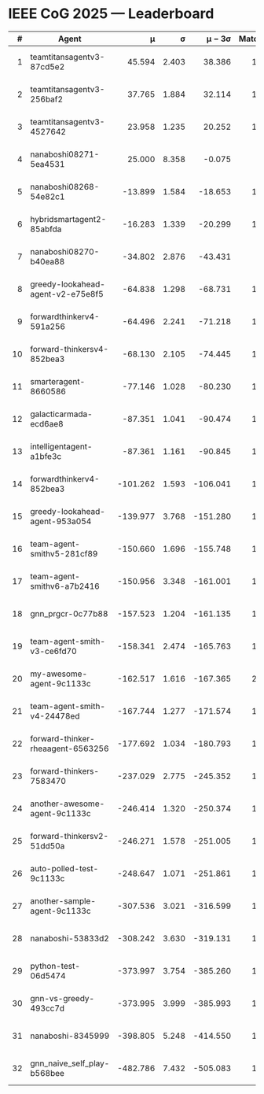# IEEE CoG 2025 — Leaderboard

| # | Agent | μ | σ | μ − 3σ | Matches | Updated |
|---:|---|---:|---:|---:|---:|---|
| 1 | teamtitansagentv3-87cd5e2 | 45.594 | 2.403 | 38.386 | 1560 | 2025-08-27 08:32 |
| 2 | teamtitansagentv3-256baf2 | 37.765 | 1.884 | 32.114 | 1620 | 2025-08-27 08:32 |
| 3 | teamtitansagentv3-4527642 | 23.958 | 1.235 | 20.252 | 1540 | 2025-08-27 08:32 |
| 4 | nanaboshi08271-5ea4531 | 25.000 | 8.358 | -0.075 | 60 | 2025-08-27 08:32 |
| 5 | nanaboshi08268-54e82c1 | -13.899 | 1.584 | -18.653 | 1340 | 2025-08-27 08:32 |
| 6 | hybridsmartagent2-85abfda | -16.283 | 1.339 | -20.299 | 1321 | 2025-08-27 08:32 |
| 7 | nanaboshi08270-b40ea88 | -34.802 | 2.876 | -43.431 | 420 | 2025-08-27 08:32 |
| 8 | greedy-lookahead-agent-v2-e75e8f5 | -64.838 | 1.298 | -68.731 | 1578 | 2025-08-27 08:32 |
| 9 | forwardthinkerv4-591a256 | -64.496 | 2.241 | -71.218 | 1440 | 2025-08-27 08:32 |
| 10 | forward-thinkersv4-852bea3 | -68.130 | 2.105 | -74.445 | 1492 | 2025-08-27 08:32 |
| 11 | smarteragent-8660586 | -77.146 | 1.028 | -80.230 | 1375 | 2025-08-27 08:32 |
| 12 | galacticarmada-ecd6ae8 | -87.351 | 1.041 | -90.474 | 1480 | 2025-08-27 08:32 |
| 13 | intelligentagent-a1bfe3c | -87.361 | 1.161 | -90.845 | 1478 | 2025-08-27 08:32 |
| 14 | forwardthinkerv4-852bea3 | -101.262 | 1.593 | -106.041 | 1302 | 2025-08-27 08:32 |
| 15 | greedy-lookahead-agent-953a054 | -139.977 | 3.768 | -151.280 | 1618 | 2025-08-27 08:32 |
| 16 | team-agent-smithv5-281cf89 | -150.660 | 1.696 | -155.748 | 1900 | 2025-08-27 08:32 |
| 17 | team-agent-smithv6-a7b2416 | -150.956 | 3.348 | -161.001 | 1880 | 2025-08-27 08:32 |
| 18 | gnn_prgcr-0c77b88 | -157.523 | 1.204 | -161.135 | 1320 | 2025-08-27 08:32 |
| 19 | team-agent-smith-v3-ce6fd70 | -158.341 | 2.474 | -165.763 | 1720 | 2025-08-27 08:32 |
| 20 | my-awesome-agent-9c1133c | -162.517 | 1.616 | -167.365 | 2280 | 2025-08-27 08:32 |
| 21 | team-agent-smith-v4-24478ed | -167.744 | 1.277 | -171.574 | 1640 | 2025-08-27 08:32 |
| 22 | forward-thinker-rheaagent-6563256 | -177.692 | 1.034 | -180.793 | 1768 | 2025-08-27 08:32 |
| 23 | forward-thinkers-7583470 | -237.029 | 2.775 | -245.352 | 1740 | 2025-08-27 08:32 |
| 24 | another-awesome-agent-9c1133c | -246.414 | 1.320 | -250.374 | 1820 | 2025-08-27 08:32 |
| 25 | forward-thinkersv2-51dd50a | -246.271 | 1.578 | -251.005 | 1888 | 2025-08-27 08:32 |
| 26 | auto-polled-test-9c1133c | -248.647 | 1.071 | -251.861 | 1440 | 2025-08-27 08:32 |
| 27 | another-sample-agent-9c1133c | -307.536 | 3.021 | -316.599 | 1900 | 2025-08-27 08:32 |
| 28 | nanaboshi-53833d2 | -308.242 | 3.630 | -319.131 | 1560 | 2025-08-27 08:32 |
| 29 | python-test-06d5474 | -373.997 | 3.754 | -385.260 | 1540 | 2025-08-27 08:32 |
| 30 | gnn-vs-greedy-493cc7d | -373.995 | 3.999 | -385.993 | 1540 | 2025-08-27 08:32 |
| 31 | nanaboshi-8345999 | -398.805 | 5.248 | -414.550 | 1600 | 2025-08-27 08:32 |
| 32 | gnn_naive_self_play-b568bee | -482.786 | 7.432 | -505.083 | 1200 | 2025-08-27 08:32 |
